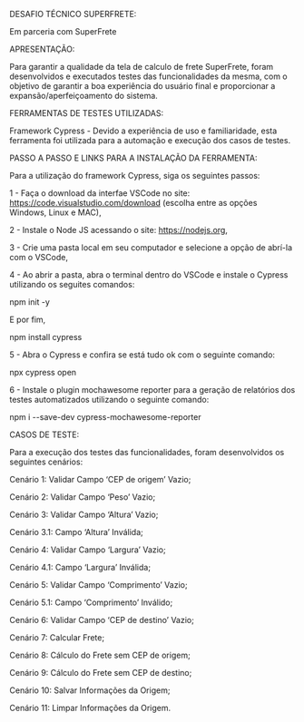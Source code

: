 DESAFIO TÉCNICO SUPERFRETE:

Em parceria com SuperFrete

APRESENTAÇÃO:

Para garantir a qualidade da tela de calculo de frete SuperFrete, foram desenvolvidos e executados testes das funcionalidades da mesma, com o objetivo de garantir a boa experiência do usuário final e proporcionar a expansão/aperfeiçoamento do sistema.

FERRAMENTAS DE TESTES UTILIZADAS:

Framework Cypress - Devido a experiência de uso e familiaridade, esta ferramenta foi utilizada para a automação e execução dos casos de testes.

PASSO A PASSO E LINKS PARA A INSTALAÇÃO DA FERRAMENTA:

Para a utilização do framework Cypress, siga os seguintes passos:

1 - Faça o download da interfae VSCode no site: https://code.visualstudio.com/download (escolha entre as opções Windows, Linux e MAC),

2 - Instale o Node JS acessando o site: https://nodejs.org,

3 - Crie uma pasta local em seu computador e selecione a opção de abrí-la com o VSCode,

4 - Ao abrir a pasta, abra o terminal dentro do VSCode e instale o Cypress utilizando os seguites comandos:

npm init -y

E por fim,

npm install cypress

5 - Abra o Cypress e confira se está tudo ok com o seguinte comando:

npx cypress open

6 - Instale o plugin mochawesome reporter para a geração de relatórios dos testes automatizados utilizando o seguinte comando:

npm i --save-dev cypress-mochawesome-reporter

CASOS DE TESTE:

Para a execução dos testes das funcionalidades, foram desenvolvidos os seguintes cenários:

Cenário 1: Validar Campo ‘CEP de origem’ Vazio;

Cenário 2: Validar Campo ‘Peso’ Vazio;

Cenário 3: Validar Campo ‘Altura’ Vazio;

Cenário 3.1: Campo ‘Altura’ Inválida;

Cenário 4: Validar Campo ‘Largura’ Vazio;

Cenário 4.1: Campo ‘Largura’ Inválida;

Cenário 5: Validar Campo ‘Comprimento’ Vazio;

Cenário 5.1: Campo ‘Comprimento’ Inválido;

Cenário 6: Validar Campo ‘CEP de destino’ Vazio;

Cenário 7: Calcular Frete;

Cenário 8: Cálculo do Frete sem CEP de origem;

Cenário 9: Cálculo do Frete sem CEP de destino;

Cenário 10: Salvar Informações da Origem;

Cenário 11: Limpar Informações da Origem.

